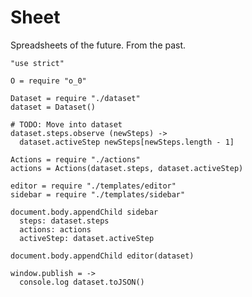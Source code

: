 Sheet
=====

Spreadsheets of the future. From the past.

    "use strict"

    O = require "o_0"

    Dataset = require "./dataset"
    dataset = Dataset()

    # TODO: Move into dataset
    dataset.steps.observe (newSteps) ->
      dataset.activeStep newSteps[newSteps.length - 1]

    Actions = require "./actions"
    actions = Actions(dataset.steps, dataset.activeStep)

    editor = require "./templates/editor"
    sidebar = require "./templates/sidebar"

    document.body.appendChild sidebar
      steps: dataset.steps
      actions: actions
      activeStep: dataset.activeStep

    document.body.appendChild editor(dataset)

    window.publish = ->
      console.log dataset.toJSON()
